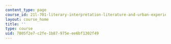 ```yaml
---
content_type: page
course_id: 21l-701-literary-interpretation-literature-and-urban-experience-spring-2009
layout: course_home
title: ''
type: course
uid: 7805f2e7-c2fe-1b87-975e-ee6bf1302f49
---
```

